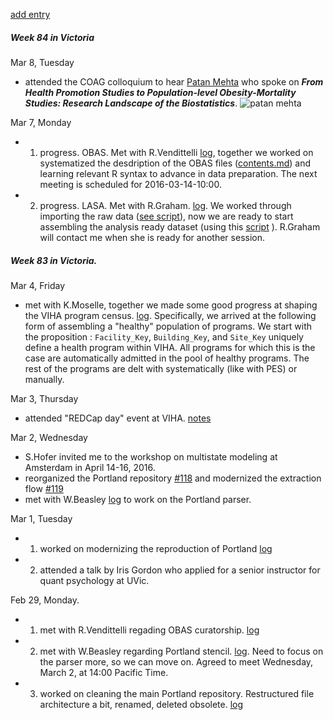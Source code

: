 [add entry](https://github.com/andkov/about/edit/master/2016/mar/README.md)

##### Week 84 in Victoria

Mar 8, Tuesday
- attended the COAG colloquium to hear [Patan Mehta](http://www.norc.uab.edu/people/tmehta) who spoke on ***From Health Promotion Studies to Population-level Obesity-Mortality Studies: Research Landscape of the Biostatistics***. ![patan mehta](http://www.norc.uab.edu/sites/norc.uab.edu/files/people/TMehta/TMehta.jpg)

Mar 7, Monday
-  1. progress. OBAS.  Met with R.Vendittelli [log](https://github.com/IALSA/OBAS/issues/4), together we worked on systematized the desdription of the OBAS files ([contents.md](https://github.com/IALSA/OBAS/blob/master/data-unshared/contents.md)) and learning relevant R syntax to advance in data preparation.  The next meeting is scheduled for 2016-03-14-10:00.    
-  2. progress. LASA. Met with R.Graham. [log](https://github.com/IALSA/LASA/issues/6). We worked through importing the raw data ([see script](https://github.com/IALSA/LASA/blob/master/scripts/users/r-graham/0-import-raw-graham.R)), now we are ready to start assembling the analysis ready dataset (using this [script](https://github.com/IALSA/LASA/blob/master/scripts/users/r-graham/1-compose-dataframes-graham.R) ). R.Graham will contact me when she is ready for another session.  




##### Week 83 in Victoria.

Mar 4, Friday
- met with K.Moselle, together we made some good progress at shaping the VIHA program census. [log](https://github.com/IHACRU/viha-programs/issues/20). Specifically, we arrived at the following form of assembling a "healthy" population of programs. We start with the proposition : `Facility_Key`, `Building_Key`, and `Site_Key` uniquely define a health program within VIHA.  All programs for which this is the case are automatically admitted in the pool of healthy programs. The rest of the programs are delt with systematically (like with PES) or manually.   

Mar 3, Thursday
- attended "REDCap day" event at VIHA. [notes](https://github.com/andkov/about/blob/master/2016/mar/2016-03-03-notes.md)

Mar 2, Wednesday
- S.Hofer invited me to the workshop on multistate modeling at Amsterdam in April 14-16, 2016.  
- reorganized the Portland repository [#118]() and modernized the extraction flow [#119]()   
- met with W.Beasley [log](https://github.com/IALSA/IALSA-2015-Portland/issues/120) to work on the Portland parser. 

Mar 1, Tuesday
- 1. worked on modernizing the reproduction of Portland [log](https://github.com/IALSA/IALSA-2015-Portland/issues/119)
- 2. attended a talk by Iris Gordon who applied for a senior instructor for quant psychology at UVic. 

Feb 29, Monday. 
- 1. met with R.Vendittelli regading OBAS curatorship. [log](https://github.com/IALSA/OBAS/issues/2)  
- 2. met with W.Beasley regarding Portland stencil. [log](https://github.com/IALSA/ialsa-2015-portland-stencil/issues/28). Need to focus on the parser more, so we can move on. Agreed to meet Wednesday, March 2, at 14:00 Pacific Time.  
- 3. worked on cleaning the main Portland repository. Restructured file architecture a bit, renamed, deleted obsolete. [log](https://github.com/IALSA/IALSA-2015-Portland)
